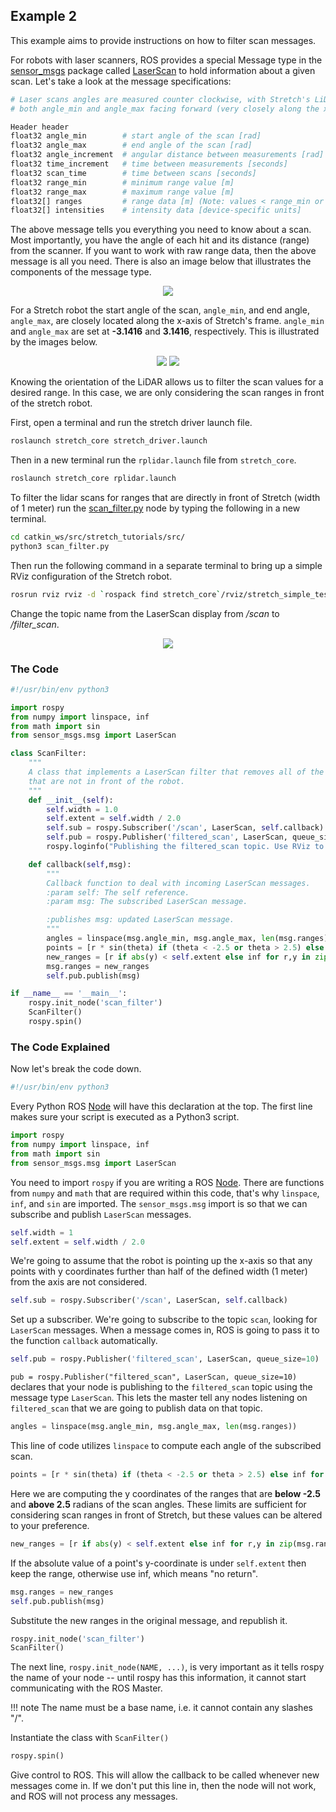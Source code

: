 ## Example 2
This example aims to provide instructions on how to filter scan messages.

For robots with laser scanners, ROS provides a special Message type in the [sensor_msgs](http://wiki.ros.org/sensor_msgs) package called [LaserScan](http://docs.ros.org/en/api/sensor_msgs/html/msg/LaserScan.html) to hold information about a given scan. Let's take a look at the message specifications:

```{.bash .no-copy}
# Laser scans angles are measured counter clockwise, with Stretch's LiDAR having
# both angle_min and angle_max facing forward (very closely along the x-axis)

Header header
float32 angle_min        # start angle of the scan [rad]
float32 angle_max        # end angle of the scan [rad]
float32 angle_increment  # angular distance between measurements [rad]
float32 time_increment   # time between measurements [seconds]
float32 scan_time        # time between scans [seconds]
float32 range_min        # minimum range value [m]
float32 range_max        # maximum range value [m]
float32[] ranges         # range data [m] (Note: values < range_min or > range_max should be discarded)
float32[] intensities    # intensity data [device-specific units]
```

The above message tells you everything you need to know about a scan. Most importantly, you have the angle of each hit and its distance (range) from the scanner. If you want to work with raw range data, then the above message is all you need. There is also an image below that illustrates the components of the message type.

<p align="center">
  <img src="https://raw.githubusercontent.com/hello-robot/stretch_tutorials/noetic/images/lidar.png"/>
</p>

For a Stretch robot the start angle of the scan, `angle_min`, and
end angle, `angle_max`, are closely located along the x-axis of Stretch's frame. `angle_min` and `angle_max` are set at **-3.1416** and **3.1416**, respectively. This is illustrated by the images below.

<p align="center">
  <img src="https://raw.githubusercontent.com/hello-robot/stretch_tutorials/noetic/images/stretch_axes.png"/>
  <img src="https://raw.githubusercontent.com/hello-robot/stretch_tutorials/noetic/images/scan_angles.png"/>
</p>

Knowing the orientation of the LiDAR allows us to filter the scan values for a desired range. In this case, we are only considering the scan ranges in front of the stretch robot.

First, open a terminal and run the stretch driver launch file.

```bash
roslaunch stretch_core stretch_driver.launch
```

Then in a new terminal run the `rplidar.launch` file from `stretch_core`.

```bash
roslaunch stretch_core rplidar.launch
```

To filter the lidar scans for ranges that are directly in front of Stretch (width of 1 meter) run the [scan_filter.py](https://github.com/hello-robot/stretch_tutorials/blob/noetic/src/scan_filter.py) node by typing the following in a new terminal.

```bash
cd catkin_ws/src/stretch_tutorials/src/
python3 scan_filter.py
```

Then run the following command in a separate terminal to bring up a simple RViz configuration of the Stretch robot.

```bash
rosrun rviz rviz -d `rospack find stretch_core`/rviz/stretch_simple_test.rviz
```

Change the topic name from the LaserScan display from */scan* to */filter_scan*.

<p align="center">
  <img src="https://raw.githubusercontent.com/hello-robot/stretch_tutorials/noetic/images/scanfilter.gif"/>
</p>

### The Code

```python
#!/usr/bin/env python3

import rospy
from numpy import linspace, inf
from math import sin
from sensor_msgs.msg import LaserScan

class ScanFilter:
	"""
	A class that implements a LaserScan filter that removes all of the points
	that are not in front of the robot.
	"""
	def __init__(self):
		self.width = 1.0
		self.extent = self.width / 2.0
		self.sub = rospy.Subscriber('/scan', LaserScan, self.callback)
		self.pub = rospy.Publisher('filtered_scan', LaserScan, queue_size=10)
		rospy.loginfo("Publishing the filtered_scan topic. Use RViz to visualize.")

	def callback(self,msg):
		"""
		Callback function to deal with incoming LaserScan messages.
		:param self: The self reference.
		:param msg: The subscribed LaserScan message.

		:publishes msg: updated LaserScan message.
		"""
		angles = linspace(msg.angle_min, msg.angle_max, len(msg.ranges))
		points = [r * sin(theta) if (theta < -2.5 or theta > 2.5) else inf for r,theta in zip(msg.ranges, angles)]
		new_ranges = [r if abs(y) < self.extent else inf for r,y in zip(msg.ranges, points)]
		msg.ranges = new_ranges
		self.pub.publish(msg)

if __name__ == '__main__':
	rospy.init_node('scan_filter')
	ScanFilter()
	rospy.spin()
```

### The Code Explained
Now let's break the code down.

```python
#!/usr/bin/env python3
```

Every Python ROS [Node](http://wiki.ros.org/Nodes) will have this declaration at the top. The first line makes sure your script is executed as a Python3 script.

```python
import rospy
from numpy import linspace, inf
from math import sin
from sensor_msgs.msg import LaserScan
```

You need to import `rospy` if you are writing a ROS [Node](http://wiki.ros.org/Nodes). There are functions from `numpy` and `math` that are required within this code, that's why `linspace`, `inf`, and `sin` are imported. The `sensor_msgs.msg` import is so that we can subscribe and publish `LaserScan` messages.

```python
self.width = 1
self.extent = self.width / 2.0
```

We're going to assume that the robot is pointing up the x-axis so that any points with y coordinates further than half of the defined width (1 meter) from the axis are not considered.

```python
self.sub = rospy.Subscriber('/scan', LaserScan, self.callback)
```

Set up a subscriber.  We're going to subscribe to the topic `scan`, looking for `LaserScan` messages.  When a message comes in, ROS is going to pass it to the function `callback` automatically.

```python
self.pub = rospy.Publisher('filtered_scan', LaserScan, queue_size=10)
```

`pub = rospy.Publisher("filtered_scan", LaserScan, queue_size=10)` declares that your node is publishing to the `filtered_scan` topic using the message type `LaserScan`. This lets the master tell any nodes listening on `filtered_scan` that we are going to publish data on that topic.

```python
angles = linspace(msg.angle_min, msg.angle_max, len(msg.ranges))
```

This line of code utilizes `linspace` to compute each angle of the subscribed scan.

```python
points = [r * sin(theta) if (theta < -2.5 or theta > 2.5) else inf for r,theta in zip(msg.ranges, angles)]
```

Here we are computing the y coordinates of the ranges that are **below -2.5** and **above 2.5** radians of the scan angles. These limits are sufficient for considering scan ranges in front of Stretch, but these values can be altered to your preference.

```python
new_ranges = [r if abs(y) < self.extent else inf for r,y in zip(msg.ranges, points)]
```

If the absolute value of a point's y-coordinate is under `self.extent` then keep the range, otherwise use inf, which means "no return".

```python
msg.ranges = new_ranges
self.pub.publish(msg)
```

Substitute the new ranges in the original message, and republish it.

```python
rospy.init_node('scan_filter')
ScanFilter()
```

The next line, `rospy.init_node(NAME, ...)`, is very important as it tells rospy the name of your node -- until rospy has this information, it cannot start communicating with the ROS Master. 

!!! note
	The name must be a base name, i.e. it cannot contain any slashes "/".

Instantiate the class with `ScanFilter()`

```python
rospy.spin()
```

Give control to ROS.  This will allow the callback to be called whenever new
messages come in.  If we don't put this line in, then the node will not work,
and ROS will not process any messages.